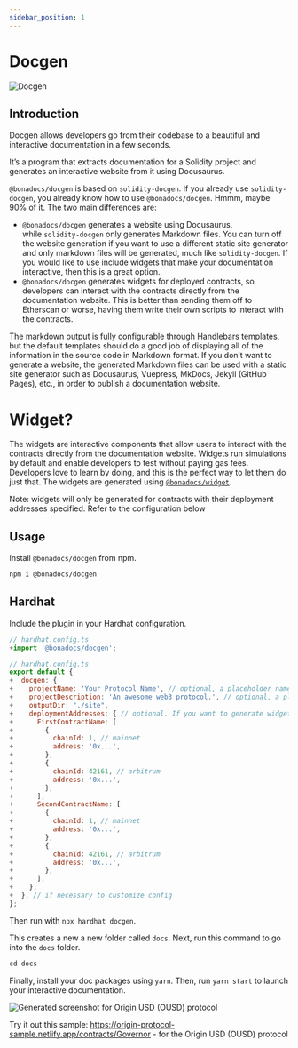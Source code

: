 ```yaml
---
sidebar_position: 1
---
```


# Docgen

![Docgen](https://res.cloudinary.com/dfkuxnesz/image/upload/v1728622454/1_c8u2wl9VOGwW9Z5XgyCbDg_xl3hr6.webp) 

## Introduction

Docgen allows developers go from their codebase to a beautiful and interactive documentation in a few seconds.

It’s a program that extracts documentation for a Solidity project and generates an interactive website from it using Docusaurus.

`@bonadocs/docgen` is based on `solidity-docgen`. If you already use `solidity-docgen`, you already know how to use `@bonadocs/docgen`. Hmmm, maybe 90% of it. The two main differences are:

- `@bonadocs/docgen` generates a website using Docusaurus, while `solidity-docgen` only generates Markdown files. You can turn off the website generation if you want to use a different static site generator and only markdown files will be generated, much like `solidity-docgen`. If you would like to use include widgets that make your documentation interactive, then this is a great option.
- `@bonadocs/docgen` generates widgets for deployed contracts, so developers can interact with the contracts directly from the documentation website. This is better than sending them off to Etherscan or worse, having them write their own scripts to interact with the contracts.

The markdown output is fully configurable through Handlebars templates, but the default templates should do a good job of displaying all of the information in the source code in Markdown format. If you don’t want to generate a website, the generated Markdown files can be used with a static site generator such as Docusaurus, Vuepress, MkDocs, Jekyll (GitHub Pages), etc., in order to publish a documentation website.

# **Widget?**

The widgets are interactive components that allow users to interact with the contracts directly from the documentation website. Widgets run simulations by default and enable developers to test without paying gas fees. Developers love to learn by doing, and this is the perfect way to let them do just that. The widgets are generated using [`@bonadocs/widget`](https://github.com/bonadocs/widget).

Note: widgets will only be generated for contracts with their deployment addresses specified. Refer to the configuration below

## Usage

Install `@bonadocs/docgen` from npm.

```bash
npm i @bonadocs/docgen
```

## Hardhat
Include the plugin in your Hardhat configuration.

```js
// hardhat.config.ts
+import '@bonadocs/docgen';
```

```js
// hardhat.config.ts
export default {
+  docgen: {
+    projectName: 'Your Protocol Name', // optional, a placeholder name will be used if omitted
+    projectDescription: 'An awesome web3 protocol.', // optional, a placeholder description will be used if omitted
+    outputDir: "./site",
+    deploymentAddresses: { // optional. If you want to generate widgets for deployed contracts
+      FirstContractName: [
+        {
+          chainId: 1, // mainnet
+          address: '0x...',
+        },
+        {
+          chainId: 42161, // arbitrum
+          address: '0x...',
+        },
+      ],
+      SecondContractName: [
+        {
+          chainId: 1, // mainnet
+          address: '0x...',
+        },
+        {
+          chainId: 42161, // arbitrum
+          address: '0x...',
+        },
+      ],
+    },
+  }, // if necessary to customize config
};
```
Then run with `npx hardhat docgen`.

This creates a new a new folder called `docs`. Next, run this command to go into the `docs` folder.

```js
cd docs
```
Finally, install your doc packages using `yarn`. Then, run `yarn start` to launch your interactive documentation.

![Generated screenshot for Origin USD (OUSD) protocol](https://res.cloudinary.com/dfkuxnesz/image/upload/v1728625957/1_m8YG3bsZpJht-6pygNvJ5g_rfvx9m.webp) 

Try it out this sample: https://origin-protocol-sample.netlify.app/contracts/Governor - for the Origin USD (OUSD) protocol